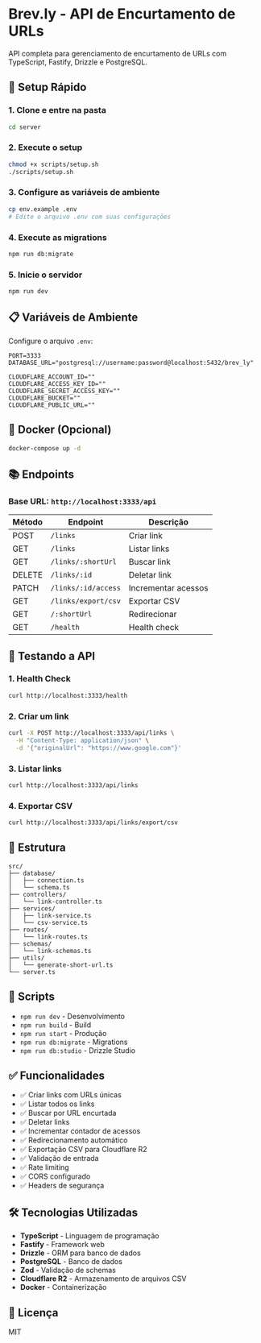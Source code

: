 # Brev.ly - API de Encurtamento de URLs

API completa para gerenciamento de encurtamento de URLs com TypeScript, Fastify, Drizzle e PostgreSQL.

## 🚀 Setup Rápido

### 1. Clone e entre na pasta
```bash
cd server
```

### 2. Execute o setup
```bash
chmod +x scripts/setup.sh
./scripts/setup.sh
```

### 3. Configure as variáveis de ambiente
```bash
cp env.example .env
# Edite o arquivo .env com suas configurações
```

### 4. Execute as migrations
```bash
npm run db:migrate
```

### 5. Inicie o servidor
```bash
npm run dev
```

## 📋 Variáveis de Ambiente

Configure o arquivo `.env`:

```env
PORT=3333
DATABASE_URL="postgresql://username:password@localhost:5432/brev_ly"

CLOUDFLARE_ACCOUNT_ID=""
CLOUDFLARE_ACCESS_KEY_ID=""
CLOUDFLARE_SECRET_ACCESS_KEY=""
CLOUDFLARE_BUCKET=""
CLOUDFLARE_PUBLIC_URL=""
```

## 🐳 Docker (Opcional)

```bash
docker-compose up -d
```

## 📚 Endpoints

### Base URL: `http://localhost:3333/api`

| Método | Endpoint | Descrição |
|--------|----------|-----------|
| POST | `/links` | Criar link |
| GET | `/links` | Listar links |
| GET | `/links/:shortUrl` | Buscar link |
| DELETE | `/links/:id` | Deletar link |
| PATCH | `/links/:id/access` | Incrementar acessos |
| GET | `/links/export/csv` | Exportar CSV |
| GET | `/:shortUrl` | Redirecionar |
| GET | `/health` | Health check |

## 🧪 Testando a API

### 1. Health Check
```bash
curl http://localhost:3333/health
```

### 2. Criar um link
```bash
curl -X POST http://localhost:3333/api/links \
  -H "Content-Type: application/json" \
  -d '{"originalUrl": "https://www.google.com"}'
```

### 3. Listar links
```bash
curl http://localhost:3333/api/links
```

### 4. Exportar CSV
```bash
curl http://localhost:3333/api/links/export/csv
```

## 📁 Estrutura

```
src/
├── database/
│   ├── connection.ts
│   └── schema.ts
├── controllers/
│   └── link-controller.ts
├── services/
│   ├── link-service.ts
│   └── csv-service.ts
├── routes/
│   └── link-routes.ts
├── schemas/
│   └── link-schemas.ts
├── utils/
│   └── generate-short-url.ts
└── server.ts
```

## 🔧 Scripts

- `npm run dev` - Desenvolvimento
- `npm run build` - Build
- `npm run start` - Produção
- `npm run db:migrate` - Migrations
- `npm run db:studio` - Drizzle Studio

## ✅ Funcionalidades

- ✅ Criar links com URLs únicas
- ✅ Listar todos os links
- ✅ Buscar por URL encurtada
- ✅ Deletar links
- ✅ Incrementar contador de acessos
- ✅ Redirecionamento automático
- ✅ Exportação CSV para Cloudflare R2
- ✅ Validação de entrada
- ✅ Rate limiting
- ✅ CORS configurado
- ✅ Headers de segurança

## 🛠️ Tecnologias Utilizadas

- **TypeScript** - Linguagem de programação
- **Fastify** - Framework web
- **Drizzle** - ORM para banco de dados
- **PostgreSQL** - Banco de dados
- **Zod** - Validação de schemas
- **Cloudflare R2** - Armazenamento de arquivos CSV
- **Docker** - Containerização

## 📄 Licença

MIT